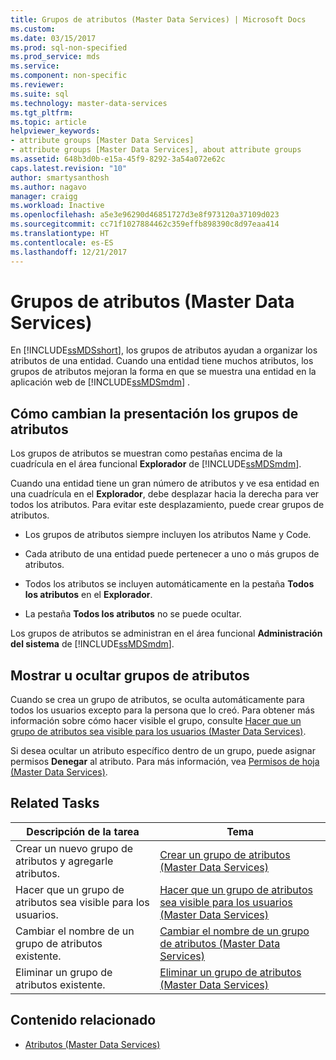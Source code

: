 ```yaml
---
title: Grupos de atributos (Master Data Services) | Microsoft Docs
ms.custom: 
ms.date: 03/15/2017
ms.prod: sql-non-specified
ms.prod_service: mds
ms.service: 
ms.component: non-specific
ms.reviewer: 
ms.suite: sql
ms.technology: master-data-services
ms.tgt_pltfrm: 
ms.topic: article
helpviewer_keywords:
- attribute groups [Master Data Services]
- attribute groups [Master Data Services], about attribute groups
ms.assetid: 648b3d0b-e15a-45f9-8292-3a54a072e62c
caps.latest.revision: "10"
author: smartysanthosh
ms.author: nagavo
manager: craigg
ms.workload: Inactive
ms.openlocfilehash: a5e3e96290d46851727d3e8f973120a37109d023
ms.sourcegitcommit: cc71f1027884462c359effb898390c8d97eaa414
ms.translationtype: HT
ms.contentlocale: es-ES
ms.lasthandoff: 12/21/2017
---
```

# <a name="attribute-groups-master-data-services"></a>Grupos de atributos (Master Data Services)
  En [!INCLUDE[ssMDSshort](../includes/ssmdsshort-md.md)], los grupos de atributos ayudan a organizar los atributos de una entidad. Cuando una entidad tiene muchos atributos, los grupos de atributos mejoran la forma en que se muestra una entidad en la aplicación web de [!INCLUDE[ssMDSmdm](../includes/ssmdsmdm-md.md)] .  
  
## <a name="how-attribute-groups-change-the-display"></a>Cómo cambian la presentación los grupos de atributos  
 Los grupos de atributos se muestran como pestañas encima de la cuadrícula en el área funcional **Explorador** de [!INCLUDE[ssMDSmdm](../includes/ssmdsmdm-md.md)].  
  
 Cuando una entidad tiene un gran número de atributos y ve esa entidad en una cuadrícula en el **Explorador**, debe desplazar hacia la derecha para ver todos los atributos. Para evitar este desplazamiento, puede crear grupos de atributos.  
  
-   Los grupos de atributos siempre incluyen los atributos Name y Code.  
  
-   Cada atributo de una entidad puede pertenecer a uno o más grupos de atributos.  
  
-   Todos los atributos se incluyen automáticamente en la pestaña **Todos los atributos** en el **Explorador**.  
  
-   La pestaña **Todos los atributos** no se puede ocultar.  
  
 Los grupos de atributos se administran en el área funcional **Administración del sistema** de [!INCLUDE[ssMDSmdm](../includes/ssmdsmdm-md.md)].  
  
## <a name="show-or-hide-attribute-groups"></a>Mostrar u ocultar grupos de atributos  
 Cuando se crea un grupo de atributos, se oculta automáticamente para todos los usuarios excepto para la persona que lo creó. Para obtener más información sobre cómo hacer visible el grupo, consulte [Hacer que un grupo de atributos sea visible para los usuarios &#40;Master Data Services&#41;](../master-data-services/make-an-attribute-group-visible-to-users-master-data-services.md).  
  
 Si desea ocultar un atributo específico dentro de un grupo, puede asignar permisos **Denegar** al atributo. Para más información, vea [Permisos de hoja &#40;Master Data Services&#41;](../master-data-services/leaf-permissions-master-data-services.md).  
  
## <a name="related-tasks"></a>Related Tasks  
  
|Descripción de la tarea|Tema|  
|----------------------|-----------|  
|Crear un nuevo grupo de atributos y agregarle atributos.|[Crear un grupo de atributos &#40;Master Data Services&#41;](../master-data-services/create-an-attribute-group-master-data-services.md)|  
|Hacer que un grupo de atributos sea visible para los usuarios.|[Hacer que un grupo de atributos sea visible para los usuarios &#40;Master Data Services&#41;](../master-data-services/make-an-attribute-group-visible-to-users-master-data-services.md)|  
|Cambiar el nombre de un grupo de atributos existente.|[Cambiar el nombre de un grupo de atributos &#40;Master Data Services&#41;](../master-data-services/change-an-attribute-group-name-master-data-services.md)|  
|Eliminar un grupo de atributos existente.|[Eliminar un grupo de atributos &#40;Master Data Services&#41;](../master-data-services/delete-an-attribute-group-master-data-services.md)|  
  
## <a name="related-content"></a>Contenido relacionado  
  
-   [Atributos &#40;Master Data Services&#41;](../master-data-services/attributes-master-data-services.md)  
  
  
